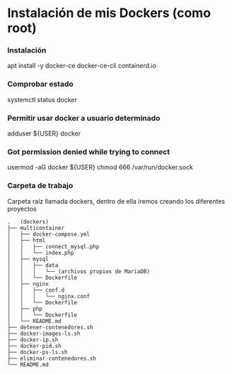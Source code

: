 # Instalación de mis Dockers (como root)

### Instalación
apt install -y docker-ce docker-ce-cli containerd.io

### Comprobar estado
systemctl status docker

### Permitir usar docker a usuario determinado
adduser ${USER} docker

### Got permission denied while trying to connect
usermod -aG docker ${USER}
chmod 666 /var/run/docker.sock



### Carpeta de trabajo

Carpeta raíz llamada dockers, dentro de ella iremos creando los diferentes proyectos 

```
.   (dockers)
├── multicontainer
│   ├── docker-compose.yml
│   ├── html
│   │   ├── connect_mysql.php
│   │   └── index.php
│   ├── mysql
│   │   ├── data
│   │   │   └── (archivos propios de MariaDB)
│   │   └── Dockerfile
│   ├── nginx
│   │   ├── conf.d
│   │   │   └── nginx.conf
│   │   └── Dockerfile
│   ├── php
│   │   └── Dockerfile
│   └── README.md
├── detener-contenedores.sh
├── docker-images-ls.sh
├── docker-ip.sh
├── docker-pid.sh
├── docker-ps-ls.sh
├── eliminar-contenedores.sh
└── README.md
```
